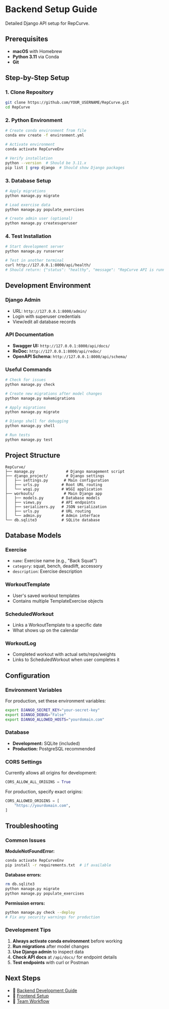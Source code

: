 # Backend Setup Guide

Detailed Django API setup for RepCurve.

## Prerequisites

- **macOS** with Homebrew
- **Python 3.11** via Conda
- **Git**

## Step-by-Step Setup

### 1. Clone Repository
```bash
git clone https://github.com/YOUR_USERNAME/RepCurve.git
cd RepCurve
```

### 2. Python Environment
```bash
# Create conda environment from file
conda env create -f environment.yml

# Activate environment
conda activate RepCurveEnv

# Verify installation
python --version  # Should be 3.11.x
pip list | grep django  # Should show Django packages
```

### 3. Database Setup
```bash
# Apply migrations
python manage.py migrate

# Load exercise data
python manage.py populate_exercises

# Create admin user (optional)
python manage.py createsuperuser
```

### 4. Test Installation
```bash
# Start development server
python manage.py runserver

# Test in another terminal
curl http://127.0.0.1:8000/api/health/
# Should return: {"status": "healthy", "message": "RepCurve API is running"}
```

## Development Environment

### Django Admin
- URL: `http://127.0.0.1:8000/admin/`
- Login with superuser credentials
- View/edit all database records

### API Documentation
- **Swagger UI:** `http://127.0.0.1:8000/api/docs/`
- **ReDoc:** `http://127.0.0.1:8000/api/redoc/`
- **OpenAPI Schema:** `http://127.0.0.1:8000/api/schema/`

### Useful Commands
```bash
# Check for issues
python manage.py check

# Create new migrations after model changes
python manage.py makemigrations

# Apply migrations
python manage.py migrate

# Django shell for debugging
python manage.py shell

# Run tests
python manage.py test
```

## Project Structure
```
RepCurve/
├── manage.py              # Django management script
├── django_project/        # Django settings
│   ├── settings.py       # Main configuration
│   ├── urls.py          # Root URL routing
│   └── wsgi.py          # WSGI application
├── workouts/             # Main Django app
│   ├── models.py        # Database models
│   ├── views.py         # API endpoints
│   ├── serializers.py   # JSON serialization
│   ├── urls.py          # URL routing
│   └── admin.py         # Admin interface
└── db.sqlite3           # SQLite database
```

## Database Models

### Exercise
- `name`: Exercise name (e.g., "Back Squat")
- `category`: squat, bench, deadlift, accessory
- `description`: Exercise description

### WorkoutTemplate
- User's saved workout templates
- Contains multiple TemplateExercise objects

### ScheduledWorkout
- Links a WorkoutTemplate to a specific date
- What shows up on the calendar

### WorkoutLog
- Completed workout with actual sets/reps/weights
- Links to ScheduledWorkout when user completes it

## Configuration

### Environment Variables
For production, set these environment variables:
```bash
export DJANGO_SECRET_KEY="your-secret-key"
export DJANGO_DEBUG="False"
export DJANGO_ALLOWED_HOSTS="yourdomain.com"
```

### Database
- **Development:** SQLite (included)
- **Production:** PostgreSQL recommended

### CORS Settings
Currently allows all origins for development:
```python
CORS_ALLOW_ALL_ORIGINS = True
```

For production, specify exact origins:
```python
CORS_ALLOWED_ORIGINS = [
    "https://yourdomain.com",
]
```

## Troubleshooting

### Common Issues

**ModuleNotFoundError:**
```bash
conda activate RepCurveEnv
pip install -r requirements.txt  # if available
```

**Database errors:**
```bash
rm db.sqlite3
python manage.py migrate
python manage.py populate_exercises
```

**Permission errors:**
```bash
python manage.py check --deploy
# Fix any security warnings for production
```

### Development Tips

1. **Always activate conda environment** before working
2. **Run migrations** after model changes
3. **Use Django admin** to inspect data
4. **Check API docs** at `/api/docs/` for endpoint details
5. **Test endpoints** with curl or Postman

## Next Steps

- 📖 [Backend Development Guide](../development/backend-guide.md)
- 📱 [Frontend Setup](frontend.md)
- 🤝 [Team Workflow](../development/workflow.md)